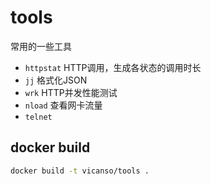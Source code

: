 # tools

常用的一些工具

- `httpstat` HTTP调用，生成各状态的调用时长
- `jj` 格式化JSON
- `wrk` HTTP并发性能测试
- `nload` 查看网卡流量
- `telnet`

## docker build 

```bash
docker build -t vicanso/tools .
```
